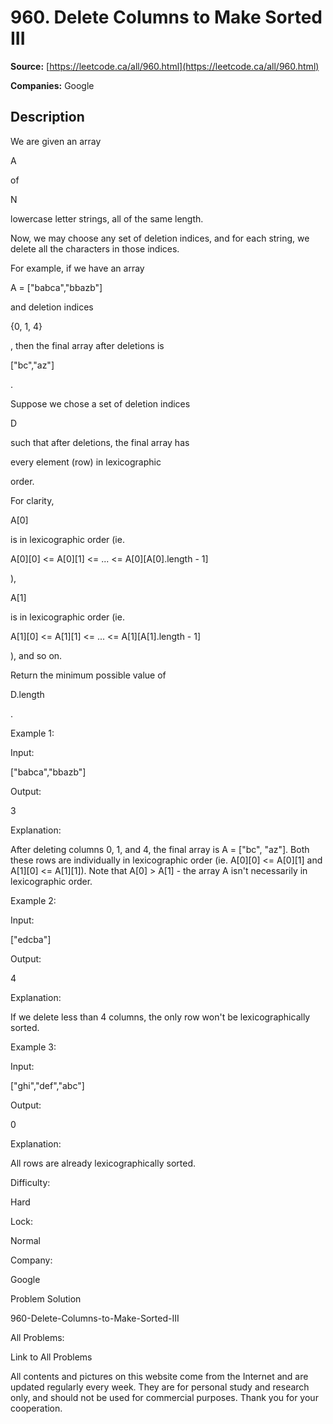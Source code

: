 # 960. Delete Columns to Make Sorted III

**Source:** [https://leetcode.ca/all/960.html](https://leetcode.ca/all/960.html)

**Companies:** Google

## Description

We are given an array

A

of

N

lowercase letter strings, all of
        the same length.

Now, we may choose any set of deletion indices, and for each string, we delete all the
        characters in those indices.

For example, if we have an array

A = ["babca","bbazb"]

and
        deletion indices

{0, 1, 4}

, then the final array after deletions is

["bc","az"]

.

Suppose we chose a set of deletion indices

D

such that after deletions, the
        final array has

every element (row) in lexicographic

order.

For clarity,

A[0]

is in lexicographic order (ie.

A[0][0] <= A[0][1]
        <= ... <= A[0][A[0].length - 1]

),

A[1]

is in lexicographic order
        (ie.

A[1][0] <= A[1][1] <= ... <= A[1][A[1].length - 1]

), and so on.

Return the minimum possible value of

D.length

.

Example 1:

Input:

["babca","bbazb"]

Output:

3

Explanation:

After deleting columns 0, 1, and 4, the final array is A = ["bc", "az"].
Both these rows are individually in lexicographic order (ie. A[0][0] <= A[0][1] and A[1][0] <= A[1][1]).
Note that A[0] > A[1] - the array A isn't necessarily in lexicographic order.

Example 2:

Input:

["edcba"]

Output:

4

Explanation:

If we delete less than 4 columns, the only row won't be lexicographically sorted.

Example 3:

Input:

["ghi","def","abc"]

Output:

0

Explanation:

All rows are already lexicographically sorted.

Difficulty:

Hard

Lock:

Normal

Company:

Google

Problem Solution

960-Delete-Columns-to-Make-Sorted-III

All Problems:

Link to All Problems

All contents and pictures on this website come from the Internet and are updated regularly every week. They are for personal study and research only, and should not be used for commercial purposes. Thank you for your cooperation.

